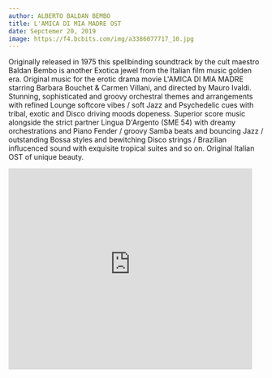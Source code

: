 ```yaml
---
author: ALBERTO BALDAN BEMBO
title: L'AMICA DI MIA MADRE OST
date: Sepctemer 20, 2019
image: https://f4.bcbits.com/img/a3386077717_10.jpg
---
```


Originally released in 1975 this spellbinding soundtrack by the cult maestro Baldan Bembo is another Exotica jewel from the Italian film music golden  era. Original music for the erotic drama movie L'AMICA DI MIA MADRE starring Barbara Bouchet & Carmen Villani, and directed by Mauro Ivaldi. Stunning, sophisticated and groovy orchestral themes and arrangements with refined Lounge softcore vibes / soft Jazz and Psychedelic cues with tribal, exotic and Disco driving moods dopeness.
Superior score music alongside the strict partner Lingua D'Argento (SME 54) with dreamy orchestrations and Piano Fender / groovy Samba beats and  bouncing Jazz / outstanding Bossa styles and bewitching Disco strings / Brazilian influcenced sound with exquisite tropical suites and so on. Original Italian OST of unique beauty.

<iframe id="disco-playlist-1989595" name="disco-playlist-1989595" allowfullscreen frameborder="0" class="disco-embed" src="https://sonormusiceditions.disco.ac/e/p/1989595?download=false&s=82ev3yiw9epbq1HR434mzs5St6w%3AtH0z9bZ1&artwork=true&theme=white&color=%2332B57C" width="480" height="395"></iframe>
